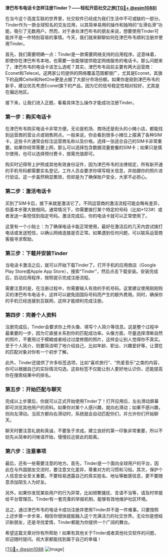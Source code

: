 **津巴布韦电话卡怎样注册Tinder？——轻松开启社交之旅[[TG💪+ @esim1088](https://t.me/s/esim1088)]**

在当今这个高度互联的世界里，社交软件已经成为我们生活中不可或缺的一部分。Tinder作为一款全球知名的交友应用，以其简单易用的操作和独特的“左滑右滑”功能，吸引了无数用户。然而，对于身处津巴布韦的朋友来说，想要使用Tinder可能并不是一件特别容易的事情。今天，我们就来聊聊如何在津巴布韦顺利注册并使用Tinder。

首先，我们需要明确一点：Tinder是一款需要网络支持的应用程序。这意味着，即使你在津巴布韦本地，也需要一张能够提供稳定网络服务的电话卡。那么问题来了，津巴布韦的电话卡该怎么选呢？其实，津巴布韦目前主要有两大运营商：Econet和Telecel。这两家公司提供的网络覆盖范围都很广，尤其是Econet，其旗下的品牌Celtel和NetOne更是占据了大部分市场份额。如果你是刚到津巴布韦的新手，建议优先考虑Econet旗下的产品，因为它的信号稳定性相对较好，尤其是在偏远地区。

接下来，让我们进入正题，看看具体怎么操作才能成功注册Tinder。

### **第一步：购买电话卡**
在津巴布韦购买电话卡非常方便。无论是机场、商场还是街头的小摊小店，都能找到运营商的营业点或销售网点。一般来说，你会看到很多小摊位上摆满了各种SIM卡，这些卡片通常会标注运营商名称以及价格。选择一张适合自己的SIM卡非常重要。如果你经常需要上网，那么可以选择包含数据流量套餐的SIM卡；如果只是偶尔使用，也可以选择预付费卡，按需充值即可。

购买时记得带上护照或其他有效身份证件，因为津巴布韦的法律规定，所有新开通的手机号码都需要实名登记。工作人员会要求你填写相关信息，并拍摄你的照片进行验证。这一步虽然稍显繁琐，但却是为了确保账户安全，大家不必担心。

### **第二步：激活电话卡**
买到了SIM卡后，接下来就是激活它了。不同运营商的激活流程可能会略有差异，但基本步骤大致相同。通常情况下，你需要拨打某个特定的号码（比如*123#）或者发送一条短信到指定号码。激活完成后，你的电话卡就可以正常使用了。

这里有一个小贴士：为了确保电话卡能正常使用，最好在激活后的几天内尝试拨打电话或发送短信，以确认网络连接是否正常。如果遇到任何问题，可以联系运营商客服寻求帮助。

### **第三步：下载并安装Tinder**
当电话卡激活之后，就可以开始下载Tinder了。打开手机的应用商店（Google Play Store或Apple App Store），搜索“Tinder”，然后点击下载安装。安装完成后，启动应用程序，按照提示完成注册流程。

需要注意的是，在注册过程中，你需要输入有效的手机号码。这里建议使用刚刚购买的津巴布韦电话卡，这样可以避免因国际号码而产生的额外费用。同时，确保你的手机已经连接到互联网，这样才能顺利完成注册。

### **第四步：完善个人资料**
注册完成后，Tinder会要求你上传头像、填写个人简介等信息。这是整个过程中最重要的一步，因为它直接关系到你的匹配成功率。头像方面，尽量选择清晰自然的照片，不要用过于模糊或者经过过度修图的照片，这样会让别人觉得你不真实。至于个人简介，则要简洁明了地介绍自己，比如年龄、职业、兴趣爱好等，让潜在的匹配对象对你有一个初步了解。

此外，Tinder还提供了许多标签选项，比如“喜欢旅行”、“热爱音乐”之类的内容，你可以根据自己的实际情况勾选。这些标签不仅能让别人更好地认识你，还能提高你在搜索结果中的排名。

### **第五步：开始匹配与聊天**
完成以上步骤后，你就可以正式开始使用Tinder了！打开应用后，左右滑动屏幕即可浏览其他用户的资料。如果你对某个人感兴趣，就向右滑动；如果不感兴趣，则向左滑动。当双方都向右滑动时，系统就会自动匹配你们，并允许你们开始聊天。

聊天时要注意礼貌和真诚，不要急于求成。建立良好的第一印象非常重要，所以不妨先从简单的问候语开始，慢慢拉近彼此的距离。

### **第六步：注意事项**
最后，还有一些需要注意的地方。首先，Tinder是一个面向全球用户的平台，因此在与外国朋友交流时，要注意文化差异，尊重对方的习惯和习俗。其次，保护个人信息安全至关重要。不要轻易透露自己的真实姓名、地址等敏感信息，更不要随意添加陌生人为好友。

另外，如果你发现某些用户的行为异常，比如频繁骚扰、言语不当等，请及时举报给平台管理员。Tinder有一套完善的举报机制，能够有效地维护社区环境。

总之，通过津巴布韦的电话卡成功注册并使用Tinder并不是一件难事。只要按照上述步骤一步步来，相信你很快就能融入这个充满活力的社交世界。无论你是想结识新朋友，还是寻找爱情，Tinder都能为你提供一个广阔的舞台。

希望这篇文章对你有所帮助！如果有其他关于Tinder或者其他社交软件的问题，欢迎随时提问。祝大家都能找到属于自己的幸福！

[[TG💪+ @esim1088](https://t.me/s/esim1088) ![Image](https://i.postimg.cc/4NQfJmqS/Snipaste-2025-05-13-00-14-12.png)]